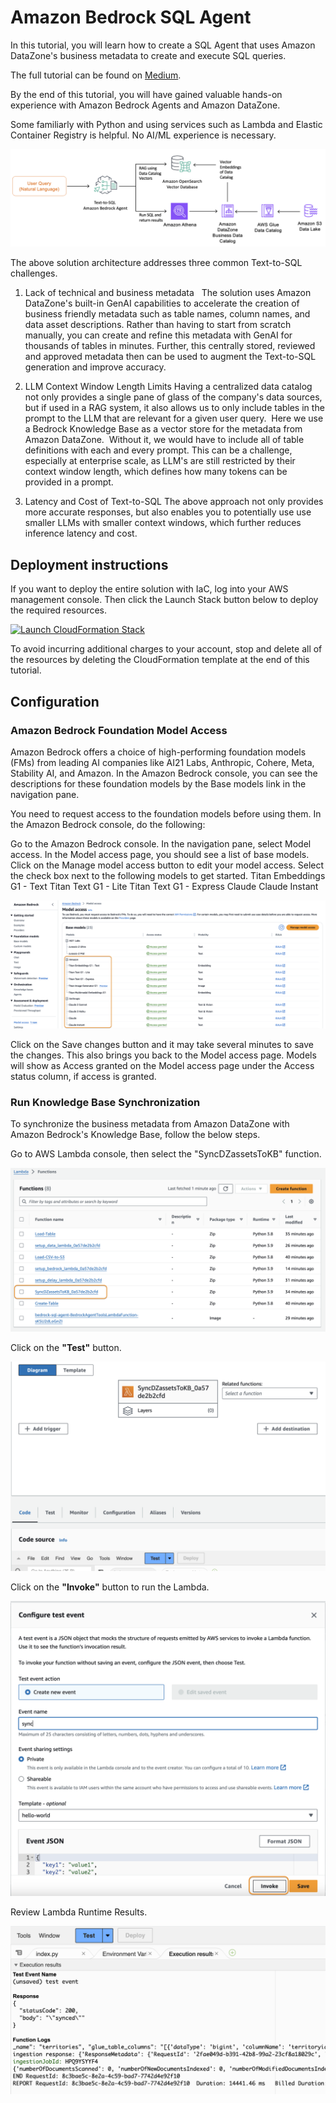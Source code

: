 # Amazon Bedrock SQL Agent

In this tutorial, you will learn how to create a SQL Agent that uses Amazon DataZone's business metadata to create and execute SQL queries.

The full tutorial can be found on [Medium](https://medium.com/@fhuthmacher/text-to-sql-how-amazon-bedrock-agents-and-amazon-datazone-enable-non-technical-users-to-get-to-d9c63d810298).

By the end of this tutorial, you will have gained valuable hands-on experience with Amazon Bedrock Agents and Amazon DataZone.

Some familiarly with Python and using services such as Lambda and Elastic Container Registry is helpful. No AI/ML experience is necessary.

![Solution Architecture](/images/arch.png)

The above solution architecture addresses three common Text-to-SQL challenges.
1. Lack of technical and business metadata  
The solution uses Amazon DataZone's built-in GenAI capabilities to accelerate the creation of business friendly metadata such as table names, column names, and data asset descriptions. Rather than having to start from scratch manually, you can create and refine this metadata with GenAI for thousands of tables in minutes. Further, this centrally stored, reviewed and approved metadata then can be used to augment the Text-to-SQL generation and improve accuracy.

2. LLM Context Window Length Limits
Having a centralized data catalog not only provides a single pane of glass of the company's data sources, but if used in a RAG system, it also allows us to only include tables in the prompt to the LLM that are relevant for a given user query. 
Here we use a Bedrock Knowledge Base as a vector store for the metadata from Amazon DataZone. 
Without it, we would have to include all of table definitions with each and every prompt. This can be a challenge, especially at enterprise scale, as LLM's are still restricted by their context window length, which defines how many tokens can be provided in a prompt.

3. Latency and Cost of Text-to-SQL
The above approach not only provides more accurate responses, but also enables you to potentially use use smaller LLMs with smaller context windows, which further reduces inference latency and cost.


## Deployment instructions
If you want to deploy the entire solution with IaC, log into your AWS management console. Then click the Launch Stack button below to deploy the required resources.

[![Launch CloudFormation Stack](https://felixh-github.s3.amazonaws.com/misc_public/launchstack.png)](https://console.aws.amazon.com/cloudformation/home#/stacks/new?stackName=sqlagent&templateURL=https://felixh-github.s3.amazonaws.com/misc_public/bedrock-sql-agent.yml)

To avoid incurring additional charges to your account, stop and delete all of the resources by deleting the CloudFormation template at the end of this tutorial.

## Configuration
### Amazon Bedrock Foundation Model Access
Amazon Bedrock offers a choice of high-performing foundation models (FMs) from leading AI companies like AI21 Labs, Anthropic, Cohere, Meta, Stability AI, and Amazon. In the Amazon Bedrock console, you can see the descriptions for these foundation models by the Base models link in the navigation pane.

You need to request access to the foundation models before using them. In the Amazon Bedrock console, do the following:

Go to the Amazon Bedrock console. 
In the navigation pane, select Model access.
In the Model access page, you should see a list of base models. Click on the Manage model access button to edit your model access.
Select the check box next to the following models to get started.
Titan Embeddings G1 - Text
Titan Text G1 - Lite
Titan Text G1 - Express
Claude
Claude Instant

![Amazon Bedrock Model Access](/images/modelaccess.png)

Click on the Save changes button and it may take several minutes to save the changes. This also brings you back to the Model access page.
Models will show as Access granted on the Model access page under the Access status column, if access is granted.

### Run Knowledge Base Synchronization
To synchronize the business metadata from Amazon DataZone with Amazon Bedrock's Knowledge Base, follow the below steps.

Go to AWS Lambda console, then select the "SyncDZassetsToKB" function.

![Lambda Sync Function](/images/71_LambdaSync.png)

Click on the **"Test"** button.

![Lambda Sync Test](/images/72_LambdaTest.png)

Click on the **"Invoke"** button to run the Lambda.

![Lambda Sync Invoke](/images/73_LambdaInvoke.png)

 Review Lambda Runtime Results.

![Lambda Sync Invoke Results](/images/74_LambdaResults.png)